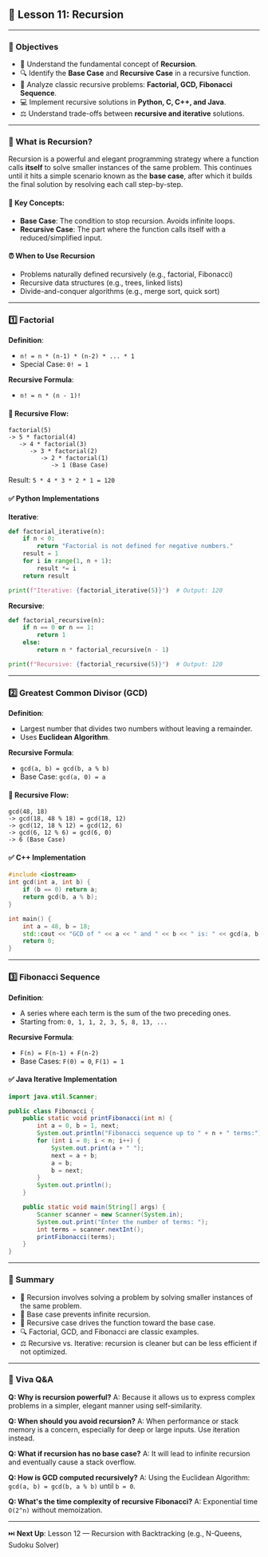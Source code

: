 ## 📘 Lesson 11: Recursion

---

### 🎯 Objectives

* 🧩 Understand the fundamental concept of **Recursion**.
* 🔍 Identify the **Base Case** and **Recursive Case** in a recursive function.
* 🔁 Analyze classic recursive problems: **Factorial, GCD, Fibonacci Sequence**.
* 💻 Implement recursive solutions in **Python, C, C++, and Java**.
* ⚖️ Understand trade-offs between **recursive and iterative** solutions.

---

### 🧠 What is Recursion?

Recursion is a powerful and elegant programming strategy where a function calls **itself** to solve smaller instances of the same problem. This continues until it hits a simple scenario known as the **base case**, after which it builds the final solution by resolving each call step-by-step.

#### 🔑 Key Concepts:

* **Base Case**: The condition to stop recursion. Avoids infinite loops.
* **Recursive Case**: The part where the function calls itself with a reduced/simplified input.

#### ⏰ When to Use Recursion

* Problems naturally defined recursively (e.g., factorial, Fibonacci)
* Recursive data structures (e.g., trees, linked lists)
* Divide-and-conquer algorithms (e.g., merge sort, quick sort)

---

### 1️⃣ Factorial

**Definition**:

* `n! = n * (n-1) * (n-2) * ... * 1`
* Special Case: `0! = 1`

**Recursive Formula**:

* `n! = n * (n - 1)!`

#### 🔄 Recursive Flow:

```plaintext
factorial(5)
-> 5 * factorial(4)
   -> 4 * factorial(3)
      -> 3 * factorial(2)
         -> 2 * factorial(1)
            -> 1 (Base Case)
```

Result: `5 * 4 * 3 * 2 * 1 = 120`

#### ✅ Python Implementations

**Iterative**:

```python
def factorial_iterative(n):
    if n < 0:
        return "Factorial is not defined for negative numbers."
    result = 1
    for i in range(1, n + 1):
        result *= i
    return result

print(f"Iterative: {factorial_iterative(5)}")  # Output: 120
```

**Recursive**:

```python
def factorial_recursive(n):
    if n == 0 or n == 1:
        return 1
    else:
        return n * factorial_recursive(n - 1)

print(f"Recursive: {factorial_recursive(5)}")  # Output: 120
```

---

### 2️⃣ Greatest Common Divisor (GCD)

**Definition**:

* Largest number that divides two numbers without leaving a remainder.
* Uses **Euclidean Algorithm**.

**Recursive Formula**:

* `gcd(a, b) = gcd(b, a % b)`
* Base Case: `gcd(a, 0) = a`

#### 🔄 Recursive Flow:

```plaintext
gcd(48, 18)
-> gcd(18, 48 % 18) = gcd(18, 12)
-> gcd(12, 18 % 12) = gcd(12, 6)
-> gcd(6, 12 % 6) = gcd(6, 0)
-> 6 (Base Case)
```

#### ✅ C++ Implementation

```cpp
#include <iostream>
int gcd(int a, int b) {
    if (b == 0) return a;
    return gcd(b, a % b);
}

int main() {
    int a = 48, b = 18;
    std::cout << "GCD of " << a << " and " << b << " is: " << gcd(a, b);
    return 0;
}
```

---

### 3️⃣ Fibonacci Sequence

**Definition**:

* A series where each term is the sum of the two preceding ones.
* Starting from: `0, 1, 1, 2, 3, 5, 8, 13, ...`

**Recursive Formula**:

* `F(n) = F(n-1) + F(n-2)`
* Base Cases: `F(0) = 0`, `F(1) = 1`

#### ✅ Java Iterative Implementation

```java
import java.util.Scanner;

public class Fibonacci {
    public static void printFibonacci(int n) {
        int a = 0, b = 1, next;
        System.out.println("Fibonacci sequence up to " + n + " terms:");
        for (int i = 0; i < n; i++) {
            System.out.print(a + " ");
            next = a + b;
            a = b;
            b = next;
        }
        System.out.println();
    }

    public static void main(String[] args) {
        Scanner scanner = new Scanner(System.in);
        System.out.print("Enter the number of terms: ");
        int terms = scanner.nextInt();
        printFibonacci(terms);
    }
}
```

---

### 🧾 Summary

* 🧠 Recursion involves solving a problem by solving smaller instances of the same problem.
* 🚫 Base case prevents infinite recursion.
* 🔁 Recursive case drives the function toward the base case.
* 🔍 Factorial, GCD, and Fibonacci are classic examples.
* ⚖️ Recursive vs. Iterative: recursion is cleaner but can be less efficient if not optimized.

---

### 📘 Viva Q\&A

**Q: Why is recursion powerful?**
A: Because it allows us to express complex problems in a simpler, elegant manner using self-similarity.

**Q: When should you avoid recursion?**
A: When performance or stack memory is a concern, especially for deep or large inputs. Use iteration instead.

**Q: What if recursion has no base case?**
A: It will lead to infinite recursion and eventually cause a stack overflow.

**Q: How is GCD computed recursively?**
A: Using the Euclidean Algorithm: `gcd(a, b) = gcd(b, a % b)` until `b = 0`.

**Q: What's the time complexity of recursive Fibonacci?**
A: Exponential time `O(2^n)` without memoization.

---

⏭️ **Next Up**: Lesson 12 — Recursion with Backtracking (e.g., N-Queens, Sudoku Solver)
